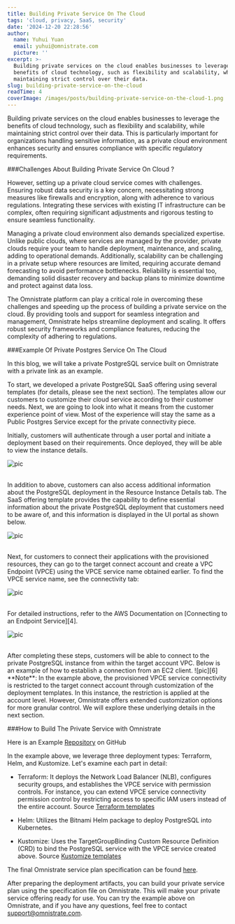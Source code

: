 ```yaml
---
title: Building Private Service On The Cloud
tags: 'cloud, privacy, SaaS, security'
date: '2024-12-20 22:28:56'
author:
  name: Yuhui Yuan
  email: yuhui@omnistrate.com
  picture: ''
excerpt: >-
  Building private services on the cloud enables businesses to leverage the
  benefits of cloud technology, such as flexibility and scalability, while
  maintaining strict control over their data.
slug: building-private-service-on-the-cloud
readTime: 4
coverImage: /images/posts/building-private-service-on-the-cloud-1.png
---
```


Building private services on the cloud enables businesses to leverage the benefits of cloud technology, such as flexibility and scalability, while maintaining strict control over their data. This is particularly important for organizations handling sensitive information, as a private cloud environment enhances security and ensures compliance with specific regulatory requirements.

###Challenges About Building Private Service On Cloud ?

However, setting up a private cloud service comes with challenges. Ensuring robust data security is a key concern, necessitating strong measures like firewalls and encryption, along with adherence to various regulations. Integrating these services with existing IT infrastructure can be complex, often requiring significant adjustments and rigorous testing to ensure seamless functionality.

Managing a private cloud environment also demands specialized expertise. Unlike public clouds, where services are managed by the provider, private clouds require your team to handle deployment, maintenance, and scaling, adding to operational demands. Additionally, scalability can be challenging in a private setup where resources are limited, requiring accurate demand forecasting to avoid performance bottlenecks. Reliability is essential too, demanding solid disaster recovery and backup plans to minimize downtime and protect against data loss.

The Omnistrate platform can play a critical role in overcoming these challenges and speeding up the process of building a private service on the cloud. By providing tools and support for seamless integration and management, Omnistrate helps streamline deployment and scaling. It offers robust security frameworks and compliance features, reducing the complexity of adhering to regulations. 

###Example Of Private Postgres Service On The Cloud

In this blog, we will take a private PostgreSQL service built on Omnistrate with a private link as an example. 

To start, we developed a private PostgreSQL SaaS offering using several templates (for details, please see the next section). The templates allow our customers to customize their cloud service according to their customer needs.
Next, we are going to look into what it means from the customer experience point of view. Most of the experience will stay the same as a Public Postgres Service except for the private connectivity piece.

Initially, customers will authenticate through a user portal and initiate a deployment based on their requirements. Once deployed, they will be able to view the instance details.

![pic][1]

<br/>
In addition to above, customers can also access additional information about the PostgreSQL deployment in the Resource Instance Details tab. The SaaS offering template provides the capability to define essential information about the private PostgreSQL deployment that customers need to be aware of, and this information is displayed in the UI portal as shown below.

![pic][2]

<br/>
Next, for customers to connect their applications with the provisioned resources, they can go to the target connect account and create a VPC Endpoint (VPCE) using the VPCE service name obtained earlier. To find the  VPCE service name, see the connectivity tab:

![pic][3]

<br/>
For detailed instructions, refer to the AWS Documentation on [Connecting to an Endpoint Service][4].

![pic][5]

<br/>
After completing these steps, customers will be able to connect to the private PostgreSQL instance from within the target account VPC. Below is an example of how to establish a connection from an EC2 client.
![pic][6]

<br/>
**Note**: In the example above, the provisioned VPCE service connectivity is restricted to the target connect account through customization of the deployment templates. In this instance, the restriction is applied at the account level. However, Omnistrate offers extended customization options for more granular control. We will explore these underlying details in the next section.

###How to Build The Private Service with Omnistrate

Here is an Example [Repository][7] on GitHub

In the example above, we leverage three deployment types: Terraform, Helm, and Kustomize. Let's examine each part in detail:

- Terraform: It deploys the Network Load Balancer (NLB), configures security groups, and establishes the VPCE service with permission controls. For instance, you can extend VPCE service connectivity permission control by restricting access to specific IAM users instead of the entire account.
Source [Terraform templates][8]

- Helm: Utilizes the Bitnami Helm package to deploy PostgreSQL into Kubernetes.
- Kustomize: Uses the TargetGroupBinding Custom Resource Definition (CRD) to bind the PostgreSQL service with the VPCE service created above.
Source [Kustomize templates][9]

The final Omnistrate service plan specification can be found [here][10].

After preparing the deployment artifacts, you can build your private service plan using the specification file on Omnistrate. This will make your private service offering ready for use. You can try the example above on Omnistrate, and if you have any questions, feel free to contact support@omnistrate.com.

  [1]: /images/posts/building-private-service-on-the-cloud-1.png
  [2]: /images/posts/building-private-service-on-the-cloud-2.png
  [3]: /images/posts/building-private-service-on-the-cloud-3.png
  [4]: https://docs.aws.amazon.com/vpc/latest/privatelink/create-endpoint-service.html#connect-to-endpoint-service.
  [5]: /images/posts/building-private-service-on-the-cloud-4.png
  [6]: /images/posts/building-private-service-on-the-cloud-5.png
  [7]: https://github.com/omnistrate-community/private-link-example
  [8]: https://github.com/omnistrate-community/private-link-example/blob/main/terraform/main.tf
  [9]: https://github.com/omnistrate-community/private-link-example/blob/main/kustomize/targetGroupBinding.yaml
  [10]: https://github.com/omnistrate-community/private-link-example/blob/main/privatePostgresql.yaml
